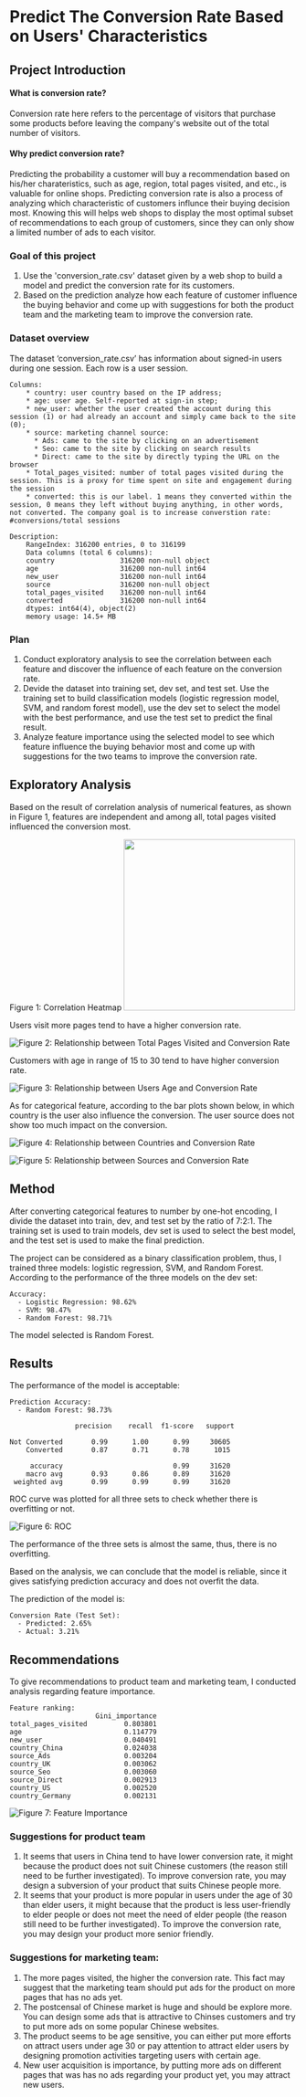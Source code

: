 # Predict The Conversion Rate Based on Users' Characteristics

## Project Introduction

#### What is conversion rate?
Conversion rate here refers to the percentage of visitors that purchase some products before leaving the company's website out of the total number of visitors.

#### Why predict conversion rate?
Predicting the probability a customer will buy a recommendation based on his/her charateristics, such as age, region, total pages visited, and etc., is valuable for online shops. Predicting conversion rate is also a process of analyzing which characteristic of customers influnce their buying decision most. Knowing this will helps web shops to display the most optimal subset of recommendations to each group of customers, since they can only show a limited number of ads to each visitor.

### Goal of this project
1. Use the 'conversion_rate.csv' dataset given by a web shop to build a model and predict the conversion rate for its customers. 
2. Based on the prediction analyze how each feature of customer influence the buying behavior and come up with suggestions for both the product team and the marketing team to improve the conversion rate.

### Dataset overview
The dataset ‘conversion_rate.csv’ has information about signed-in users during one session.
Each row is a user session.

    Columns:
        * country: user country based on the IP address;
        * age: user age. Self-reported at sign-in step;
        * new_user: whether the user created the account during this session (1) or had already an account and simply came back to the site (0);
        * source: marketing channel source:
          * Ads: came to the site by clicking on an advertisement
          * Seo: came to the site by clicking on search results
          * Direct: came to the site by directly typing the URL on the browser
        * Total_pages_visited: number of total pages visited during the session. This is a proxy for time spent on site and engagement during the session
        * converted: this is our label. 1 means they converted within the session, 0 means they left without buying anything, in other words, not converted. The company goal is to increase converstion rate: #conversions/total sessions
    
    Description:
        RangeIndex: 316200 entries, 0 to 316199
        Data columns (total 6 columns):
        country                316200 non-null object
        age                    316200 non-null int64
        new_user               316200 non-null int64
        source                 316200 non-null object
        total_pages_visited    316200 non-null int64
        converted              316200 non-null int64
        dtypes: int64(4), object(2)
        memory usage: 14.5+ MB

### Plan
1. Conduct exploratory analysis to see the correlation between each feature and discover the influence of each feature on the conversion rate.
2. Devide the dataset into training set, dev set, and test set. Use the training set to build classification models (logistic regression model, SVM, and random forest model), use the dev set to select the model with the best performance, and use the test set to predict the final result.
3. Analyze feature importance using the selected model to see which feature influence the buying behavior most and come up with suggestions for the two teams to improve the conversion rate.

## Exploratory Analysis

Based on the result of correlation analysis of numerical features, as shown in Figure 1, features are independent and among all, total pages visited influenced the conversion most. 

Figure 1: Correlation Heatmap
<img src="https://github.com/viviczhou/Conversion-Rate/blob/master/Correlation%20Heatmap.png" width="300" height="300">

Users visit more pages tend to have a higher conversion rate.

![Figure 2: Relationship between Total Pages Visited and Conversion Rate](https://github.com/viviczhou/Conversion-Rate/blob/master/Tpv%20vs%20cr.png)

Customers with age in range of 15 to 30 tend to have higher conversion rate.

![Figure 3: Relationship between Users Age and Conversion Rate](https://github.com/viviczhou/Conversion-Rate/blob/master/age%20vs%20ce.png)

As for categorical feature, according to the bar plots shown below, in which country is the user also influence the conversion. The user source does not show too much impact on the conversion.

![Figure 4: Relationship between Countries and Conversion Rate](https://github.com/viviczhou/Conversion-Rate/blob/master/countries.png)

![Figure 5: Relationship between Sources and Conversion Rate](https://github.com/viviczhou/Conversion-Rate/blob/master/source.png)

## Method

After converting categorical features to number by one-hot encoding, I divide the dataset into train, dev, and test set by the ratio of 7:2:1. The training set is used to train models, dev set is used to select the best model, and the test set is used to make the final prediction.

The project can be considered as a binary classification problem, thus, I trained three models: logistic regression, SVM, and Random Forest.
According to the performance of the three models on the dev set:

    Accuracy: 
      - Logistic Regression: 98.62%
      - SVM: 98.47%
      - Random Forest: 98.71%

The model selected is Random Forest.

## Results

The performance of the model is acceptable:

    Prediction Accuracy: 
      - Random Forest: 98.73%
    
                    precision    recall  f1-score   support

    Not Converted       0.99      1.00      0.99     30605
        Converted       0.87      0.71      0.78      1015

         accuracy                           0.99     31620
        macro avg       0.93      0.86      0.89     31620
     weighted avg       0.99      0.99      0.99     31620

ROC curve was plotted for all three sets to check whether there is overfitting or not.

![Figure 6: ROC](https://github.com/viviczhou/Conversion-Rate/blob/master/ROC.png)

The performance of the three sets is almost the same, thus, there is no overfitting.

Based on the analysis, we can conclude that the model is reliable, since it gives satisfying prediction accuracy and does not overfit the data.

The prediction of the model is: 

    Conversion Rate (Test Set): 
      - Predicted: 2.65%
      - Actual: 3.21%

## Recommendations

To give recommendations to product team and marketing team, I conducted analysis regarding feature importance.

    Feature ranking:
                         Gini_importance
    total_pages_visited         0.803801
    age                         0.114779
    new_user                    0.040491
    country_China               0.024038
    source_Ads                  0.003204
    country_UK                  0.003062
    source_Seo                  0.003060
    source_Direct               0.002913
    country_US                  0.002520
    country_Germany             0.002131

![Figure 7: Feature Importance](https://github.com/viviczhou/Conversion-Rate/blob/master/Feature%20Importance.png)

### Suggestions for product team

   1.	It seems that users in China tend to have lower conversion rate, it might because the product does not suit Chinese customers (the reason still need to be further investigated). To improve conversion rate, you may design a subversion of your product that suits Chinese people more.
   2.	It seems that your product is more popular in users under the age of 30 than elder users, it might because that the product is less user-friendly to elder people or does not meet the need of elder people (the reason still need to be further investigated). To improve the conversion rate, you may design your product more senior friendly.

### Suggestions for marketing team:

   1.	The more pages visited, the higher the conversion rate. This fact may suggest that the marketing team should put ads for the product on more pages that has no ads yet.
   2.	The postcensal of Chinese market is huge and should be explore more. You can design some ads that is attractive to Chinses customers and try to put more ads on some popular Chinese websites.
   3.	The product seems to be age sensitive, you can either put more efforts on attract users under age 30 or pay attention to attract elder users by designing promotion activities targeting users with certain age.
   4.	New user acquisition is importance, by putting more ads on different pages that was has no ads regarding your product yet, you may attract new users.
